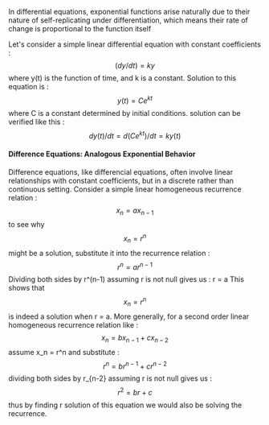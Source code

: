 In differential equations, exponential functions arise naturally due to their nature of self-replicating under differentiation, which means their rate of change is proportional to the function itself

Let's consider a simple linear differential equation with constant coefficients :
$$
	(dy/dt) = ky
$$
where y(t) is the function of time, and k is a constant. Solution to this equation is : 
$$
 y(t) = Ce^{kt}
$$
where C is a constant determined by initial conditions. 
solution can be verified like this :
$$
dy(t) / dt = d(Ce^{kt})/dt = ky(t)
$$
#### Difference Equations: Analogous Exponential Behavior
Difference equations, like differencial equations, often involve linear relationships with constant coefficients, but in a discrete rather than continuous setting. Consider a simple linear homogeneous recurrence relation :
$$
x_{n} = a x_{n-1}
$$
to see why 
$$
x_n = r^n 
$$
might be a solution, substitute it into the recurrence relation :
$$
r^n = a r^{n-1}
$$
Dividing both sides by r^(n-1) assuming r is not null
gives us : r = a
This shows that 
$$
x_n = r^n 
$$
is indeed a solution when r = a. More generally, for a second order linear homogeneous recurrence relation like : 
$$
x_n = bx_{n-1} + cx_{n-2}
$$
assume x_n = r^n and substitute :
$$
r^n = b r^{n-1} + cr^{n-2}
$$
dividing both sides by r_{n-2} assuming r is not null gives us : 
$$
r^2 = br + c
$$
thus by finding r solution of this equation we would also be solving the recurrence. 
